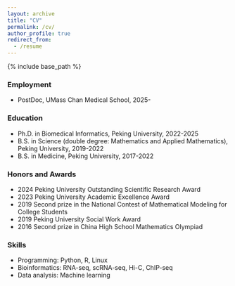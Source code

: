 ```yaml
---
layout: archive
title: "CV"
permalink: /cv/
author_profile: true
redirect_from:
  - /resume
---
```


{% include base_path %}

### Employment
* PostDoc, UMass Chan Medical School, 2025-

### Education
* Ph.D. in Biomedical Informatics, Peking University, 2022-2025 
* B.S. in Science (double degree: Mathematics and Applied Mathematics), Peking University, 2019-2022
* B.S. in Medicine, Peking University, 2017-2022

### Honors and Awards
* 2024 Peking University Outstanding Scientific Research Award
* 2023 Peking University Academic Excellence Award
* 2019 Second prize in the National Contest of Mathematical Modeling for College Students
* 2019 Peking University Social Work Award
* 2016 Second prize in China High School Mathematics Olympiad

### Skills
* Programming: Python, R, Linux
* Bioinformatics: RNA-seq, scRNA-seq, Hi-C, ChIP-seq
* Data analysis: Machine learning


